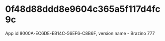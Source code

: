 # 0f48d88ddd8e9604c365a5f117d4fc9c
App id 8000A-EC6DE-EB14C-56EF6-C8B6F, version name - Brazino 777
